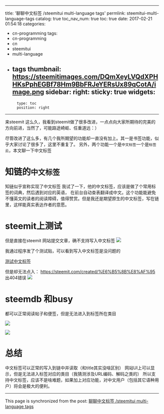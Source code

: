 
---
title: '聊聊中文标签 /steemitui multi-language tags'
permlink: steemitui-multi-language-tags
catalog: true
toc_nav_num: true
toc: true
date: 2017-02-21 01:54:18
categories:
- cn-programming
tags:
- cn-programming
- cn
- steemitui
- multi-language
- tags
thumbnail: https://steemitimages.com/DQmXeyLVQdXPHHKsPphEGBf78Hm9BbFRJeYERsUx89qCotA/image.png
sidebar:
    right:
        sticky: true
widgets:
    -
        type: toc
        position: right
---


来steemit 这么久，我看到steemit做了很多改进，一点点向大家所期待的完美的方向前进，当然了，可能路途崎岖、任重道远：）

尽管改进了这么多，有几个我所期望的功能却一直没有加上。其一是书签功能，似乎大家讨论了很多了，这里不重复了。
另外，两个功能一个是`中文标签`一个是`标签云`，本文聊一下中文标签

# 知链的`中文标签`

知链似乎宣称实现了中文标签
我试了一下，他的中文标签，应该是做了个常用标签的词典，然后遇到对应的英语， 在前台自动查表翻译成中文。这个功能能避免不懂英文的读者的阅读障碍，值得赞赏。但是我还是期望原生的中文标签，写在链里，这样能真实表达作者的意愿。

# steemit上测试

但是直接在steemit 网站提交文章，确不支持写入中文标签
![](https://steemitimages.com/DQmXeyLVQdXPHHKsPphEGBf78Hm9BbFRJeYERsUx89qCotA/image.png)

我通过程序发了个测试贴，可以看到写入中文标签是没问题的

[测试中文标签](https://steemit.com/cn-programming/@oflyhigh/chinese-tags)

但是却无法点入：
https://steemit.com/created/%E6%B5%8B%E8%AF%95
出404错误
![](https://steemitimages.com/DQmYfTqRENZwSymRR8ezSRmUnMCTV4Nv8mw75Cj1KoJZbKC/image.png)

# steemdb 和busy 

都可以正常阅读帖子和便签，但是无法进入到标签所在类目

![](https://steemitimages.com/DQmUni8eBrRpypGArwZrjaCisxftvi4oXaQp5YF25pv36o1/image.png)

![](https://steemitimages.com/DQmbiA6oQ6D9ikXwpoiTJXhXQmk22Xy9jxmHMdbn3wt6Mar/image.png)

# 总结

中文标签可以正常的写入到链中并读取（和title其实没啥区别）
网站UI上可以显示，但是无法进入标签对应的类目（我猜测涉及URL编码、解码之类的）
所以支持中文标签，应该不是啥难题，如果加上对应功能，对中文用户（包括其它语种用户）将会是极大的便利。

- - -

This page is synchronized from the post: [聊聊中文标签 /steemitui multi-language tags](https://steemit.com/@oflyhigh/steemitui-multi-language-tags)
